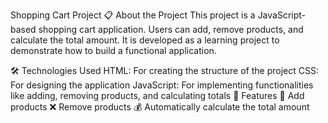 Shopping Cart Project
📋 About the Project
This project is a JavaScript-based shopping cart application. Users can add, remove products, and calculate the total amount. It is developed as a learning project to demonstrate how to build a functional application.

🛠️ Technologies Used
HTML: For creating the structure of the project
CSS: For designing the application
JavaScript: For implementing functionalities like adding, removing products, and calculating totals
🚀 Features
🛒 Add products
❌ Remove products
💰 Automatically calculate the total amount